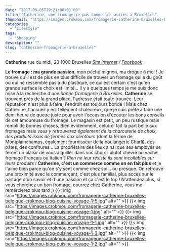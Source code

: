 ```yaml
---
date: "2017-03-05T19:21:08+01:00"
title: "Catherine, une fromagerie pas comme les autres à Bruxelles"
thumbnail: "https://images.crokmou.com/fromagerie-catherine-bruxelles-belgique-crokmou-blog-cuisine-voyage-1-4.jpg"
categories:
  - "Lifestyle"
tags:
  - "Shopping"
description: ""
slug: "catherine-fromagerie-a-bruxelles"
---
```


**Catherine** rue du midi, 23 1000 Bruxelles _[Site Internet](http://fromagerie-catherine.be/fr) / [Facebook](https://www.facebook.com/Catherine-999852820076486/)_

**Le fromage : ma grande passion**, mon péché mignon, ma drogue à moi ! Je trouve qu'il est de plus en plus difficile de trouver un fromage qui a du goût ou qui ne ressemble pas à du plastique, ce qui est certain c'est qu'en grande surface le choix est limité... Il y a quelques temps je me suis donc mise à la recherche d'_une bonne fromagerie à Bruxelles_. **Catherine** se trouvant près de la grand place, l'adresse était toute trouvée. Leur réputation n'est plus à faire, l'endroit est toujours bondé ! Mais chez Catherine, l'accueil y est tellement chaleureux, que je suis prête à faire une demi heure de queue juste pour avoir l'occasion d'écouter les bons conseils de cet amoureuse du fromage. Le magasin est petit, un peu rustique mais rempli de bonnes choses. Bien évidemment, celui-ci fait la part belle aux fromages mais _vous y retrouverez également de la charcuterie de choix, des produits issus de fermes aux alentours_ (dont la ferme de Montplainchamps, également fournisseur de la [boulangerie Charli](https://crokmou.com/2016/04/charli-boulangerie-patisserie-bruxelles)), des pâtes, des confitures... La propriétaire des lieux ainsi que ses employés se feront un plaisir de vous aiguiller dans vos choix : plutôt chèvre ou vache, fromage Français ou Italien ? _Rien ne leur résiste ils sont incollables sur leurs produits !_ **Catherine, c'est un commerce comme on en fait plus** et je l'aime bien parce qu'on s'y sent comme chez soi... ou presque. On retrouve une proximité avec le commerçant, c'est plus familial, plus accès sur le partage d'un savoir et d'une passion et ça c'est le top ! N'attendez plus, si vous cherchez un bon fromage, courrez chez Catherine, vous me remercierez plus tard ;) {{< img src="https://images.crokmou.com/fromagerie-catherine-bruxelles-belgique-crokmou-blog-cuisine-voyage-1-5.jpg" alt="" >}} {{< img src="https://images.crokmou.com/fromagerie-catherine-bruxelles-belgique-crokmou-blog-cuisine-voyage-1.jpg" alt="" >}} {{< img src="https://images.crokmou.com/fromagerie-catherine-bruxelles-belgique-crokmou-blog-cuisine-voyage-1-1.jpg" alt="" >}} {{< img src="https://images.crokmou.com/fromagerie-catherine-bruxelles-belgique-crokmou-blog-cuisine-voyage-1-3.jpg" alt="" >}} {{< img src="https://images.crokmou.com/fromagerie-catherine-bruxelles-belgique-crokmou-blog-cuisine-voyage-1-2.jpg" alt="" >}}